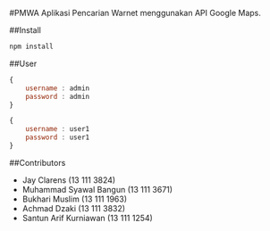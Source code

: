 #PMWA
Aplikasi Pencarian Warnet menggunakan API Google Maps.

##Install
```javascript
npm install
```

##User
```javascript
{
    username : admin
    password : admin
}

{
    username : user1
    password : user1
}
```


##Contributors
- Jay Clarens (13 111 3824)
- Muhammad Syawal Bangun (13 111 3671)
- Bukhari Muslim (13 111 1963)
- Achmad Dzaki (13 111 3832)
- Santun Arif Kurniawan (13 111 1254)